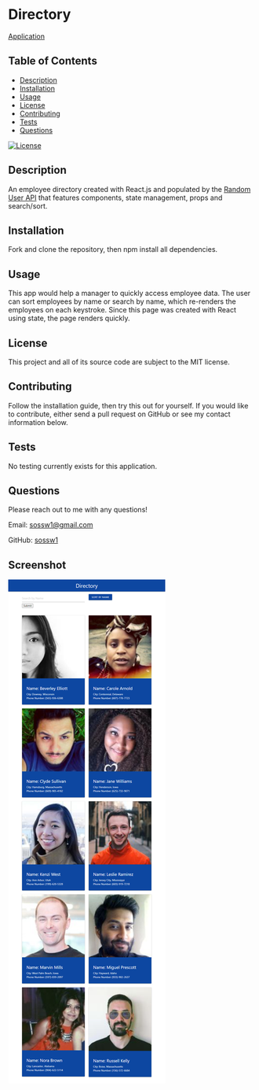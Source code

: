 # Directory

[Application](https://sossw1.github.io/Directory/)

## Table of Contents
  * [Description](#description)
  * [Installation](#installation)
  * [Usage](#usage)
  * [License](#license)
  * [Contributing](#contributing)
  * [Tests](#tests)
  * [Questions](#questions)

[![License](https://img.shields.io/badge/License-MIT-yellow.svg)](https://opensource.org/licenses/MIT)

## Description
An employee directory created with React.js and populated by the [Random User API](https://randomuser.me/) that features components, state management, props and search/sort.

## Installation
Fork and clone the repository, then npm install all dependencies.

## Usage
This app would help a manager to quickly access employee data. The user can sort employees by name or search by name, which re-renders the employees on each keystroke. Since this page was created with React using state, the page renders quickly.

## License
This project and all of its source code are subject to the MIT license.

## Contributing
Follow the installation guide, then try this out for yourself. If you would like to contribute, either send a pull request on GitHub or see my contact information below.

## Tests
No testing currently exists for this application.

## Questions
Please reach out to me with any questions!

Email: sossw1@gmail.com

GitHub: [sossw1](http://github.com/sossw1)

## Screenshot

![Screenshot](./public/screenshot.png)